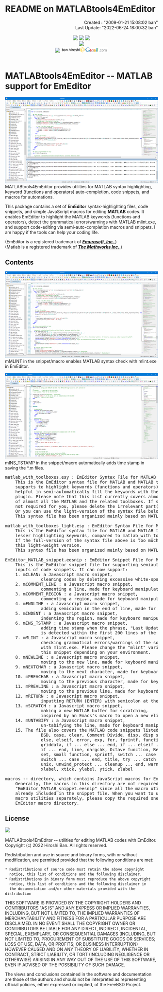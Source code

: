 # **README on MATLABtools4EmEditor**

<div align="right">
Created    : "2009-01-21 15:08:02 ban"<br>
Last Update: "2022-06-24 18:00:32 ban"
</div>

<br>
<div align="center">
<img src="https://img.shields.io/badge/LANGUAGE-MATLAB-brightgreen" />
<img src="https://img.shields.io/badge/EDITED%20BY-EmEditor-blue" />
<img src="https://img.shields.io/badge/LICENSE-BSD-red" /><br>
<img src="https://img.shields.io/badge/KEYWORDS-EmEditor,MATLAB,%20Macro,%20Syntax,%20Highlight,%20Linter,%20-blue?style=social&logo=webauthn" /><br>
<img src="https://img.shields.io/badge/CONTACT-lightgrey" /> <img src="doc/images/ban_hiroshi_address.png" />
</div>
<br>

# <a name = "Menu"> **MATLABtools4EmEditor -- MATLAB support for EmEditor** </a>

![matlabtools4emeditor](doc/images/matlabtools4emeditor.png)  
MATLABtools4EmEditor provides utilities for MATLAB syntax highlighting, keyword (functions and operators) auto-completion, code snippets, and macros for automations.  

This package contains a set of **EmEditor** syntax-highlighting files, code snippets, and simple JavaScript macros for editing **MATLAB** codes. It enables EmEditor to highlight the MATLAB keywords (functions and operators), detect the grammatical errors/warnings with MATLAB mlint.exe, and support code-editing via semi-auto-completion macros and snippets. I am happy if the tools can help your coding life.  

(EmEditor is a registered trademark of [***Emurasoft, Inc.*** ](https://www.emeditor.com/) )  
(Matlab is a registered trademark of [***The Mathworks Inc.*** ](https://www.mathworks.com/) )  


## **Contents**

![mlint](doc/images/mlint.gif)  
mMLINT in the snippet/macro enables MATLAB syntax check with mlint.exe in EmEditor.  

![time_stamp](doc/images/time_stamp.gif)  
mINS_TSTAMP in the snippet/macro automatically adds time stamp in saving the *.m files.  

<pre>
matlab_with_toolboxes.esy : EmEditor Syntax File for MATLAB and MATLAB-toolboxes, a full-set version
    This is the EmEditor syntax file for MATLAB and MATLAB toolboxes, which
    supports to highlight keywords (functions and operators). It can be also
    helpful in semi-automatically fill the keywords with the auto-completion
    plugin. Please note that this list currently covers almost all the keywords
    of almost all the MATLAB and the related toolboxes. If some of them are
    not required for you, please delete the irrelevant part(s) from the list.
    Or you can use the light-version of the syntax file below.
    This syntax file has been organized mainly based on MATLAB R2022a.

matlab_with_toolboxes_light.esy : EmEditor Syntax File for MATLAB and MATLAB-toolboxes, a light-weight version
    This is the EmEditor syntax file for MATLAB and MATLAB toolboxes, with
    lesser highlighting keywords, compared to matlab_with_toolboxes.esy.
    If the full-version of the syntax file above is too much, please use
    this light-weight version.
    This syntax file has been organized mainly based on MATLAB R2009a.

EmEditor_MATLAB_snippet.eesnip : EmEditor Snippet File for MATLAB.
    This is the EmEditor snippet file for supporting semiautomatic
    inputs of code snippets. It can now support:
    1. mCLEAN: a Javascript macro snippet,
              cleaning codes by deleting excessive white-spaces.
    2. mCOMMENT_LINE : a Javascript macro snippet,
              commenting a line, made for keyboard manipulations.
    3. mCOMMENT_REGION : a Javascript macro snippet,
              commenting a region, made for keyboard manipulations.
    4. mENDLINE : a Javascript macro snippet,
              adding semicolon in the end of line, made for keyboard manipulations.
    5. mINDENT : a Javascript macro snippet,
              indenting the region, made for keyboard manipulations.
    6. mINS_TSTAMP : a Javascript macro snippet,
              adding time stamp when the phrase, "Last Update : "2022-06-24 18:00:32 ban"
              is detected within the first 200 lines of the source code.
    7. mMLINT : a Javascript macro snippet,
              checking grammatical errors/warnings of the source code
              with mlint.exe. Please change the "mlint" variable in
              this snippet depending on your environment.
    8. mNEWLINE : a Javascript macro snippet,
              moving to the new line, made for keyboard manipulations.
    9. mNEXTCHAR : a Javascript macro snippet,
              moving to the next character, made for keyboard manipulations.
    10. mPREVCHAR : a Javascript macro snippet,
              moving to the previous character, made for keyboard manipulations.
    11. mPREVLINE : a Javascript macro snippet,
              moving to the previous line, made for keyboard manipulations.
    12. mRETURN : a Javascript macro snippet,
              inputting RETURN (ENTER) with semicolon at the end of line.
    13. mSCRATCH : a Javascript macro snippet,
              making a new MATLAB buffer for scratching,
              inspired by an Emacs's macro to open a new elisp scratch buffer.
    14. mUNTABIFY : a Javascript macro snippet,
              un-tabifying the line, made for keyboard manipulations.
    15. The file also covers the MATLAB code snippets listed below.
              BSD, case, clear, Comment Divide, disp, disp sprintf, dlmwrite,
              else, elseif, error, exp, for, fprintf, function, get, GPL,
              griddata, if ... else ... end, if ... elseif ... end,
              if ... end, line, nargchk, Octave function, Revisions,
              set, small function, sprintf, switch ... case ... otherwise ... end,
              switch ... case ... end, title, try ... catch ... end,
              unix, unwind_protect ... cleanup ... end, warning, while,
              xlabel, xtick, ylabel, ytick, zlabel

macros -- directory, which contains JavaScript macros for EmEditor.
    Generally, the macros in this directory are not required if you install
    "EmEditor_MATLAB_snippet.eesnip" since all the macro utilities have been
    already included in the snippet file. When you want to use a part of the
    macro utilities separately, please copy the required one(s) from here to
    EmEditor macro directory.
</pre>

## **License**  

<img src="https://img.shields.io/badge/LICENSE-BSD-red" /><br>

MATLABtools4EmEditor -- utilities for editing MATLAB codes with EmEditor. Copyright (c) 2022 Hiroshi Ban. All rights reserved.  

Redistribution and use in source and binary forms, with or without modification, are permitted provided that the following conditions are met:  

    * Redistributions of source code must retain the above copyright
      notice, this list of conditions and the following disclaimer.
    * Redistributions in binary form must reproduce the above copyright
      notice, this list of conditions and the following disclaimer in
      the documentation and/or other materials provided with the distribution

THIS SOFTWARE IS PROVIDED BY THE COPYRIGHT HOLDERS AND CONTRIBUTORS "AS IS" AND ANY EXPRESS OR IMPLIED WARRANTIES, INCLUDING, BUT NOT LIMITED TO, THE IMPLIED WARRANTIES OF MERCHANTABILITY AND FITNESS FOR A PARTICULAR PURPOSE ARE DISCLAIMED. IN NO EVENT SHALL THE COPYRIGHT OWNER OR CONTRIBUTORS BE LIABLE FOR ANY DIRECT, INDIRECT, INCIDENTAL, SPECIAL, EXEMPLARY, OR CONSEQUENTIAL DAMAGES (INCLUDING, BUT NOT LIMITED TO, PROCUREMENT OF SUBSTITUTE GOODS OR SERVICES; LOSS OF USE, DATA, OR PROFITS; OR BUSINESS INTERRUPTION) HOWEVER CAUSED AND ON ANY THEORY OF LIABILITY, WHETHER IN CONTRACT, STRICT LIABILITY, OR TORT (INCLUDING NEGLIGENCE OR OTHERWISE) ARISING IN ANY WAY OUT OF THE USE OF THIS SOFTWARE, EVEN IF ADVISED OF THE POSSIBILITY OF SUCH DAMAGE.  

The views and conclusions contained in the software and documentation are those of the authors and should not be interpreted as representing official policies, either expressed or implied, of the FreeBSD Project.  
